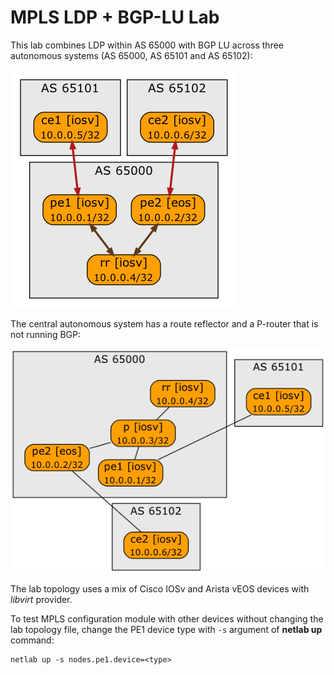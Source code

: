 # MPLS LDP + BGP-LU Lab

This lab combines LDP within AS 65000 with BGP LU across three autonomous systems (AS 65000, AS 65101 and AS 65102):

![BGP sessions](topology.bgp.png)

The central autonomous system has a route reflector and a P-router that is not running BGP:

![Physical lab topology](topology.link.png)

The lab topology uses a mix of Cisco IOSv and Arista vEOS devices with *libvirt* provider.

To test MPLS configuration module with other devices without changing the lab topology file, change the PE1 device type with `-s` argument of **netlab up** command:

```
netlab up -s nodes.pe1.device=<type>
```
